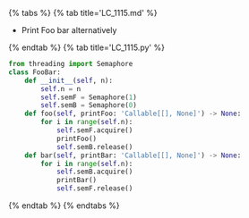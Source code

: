 {% tabs %}
{% tab title='LC_1115.md' %}

* Print Foo bar alternatively

{% endtab %}
{% tab title='LC_1115.py' %}

```py
from threading import Semaphore
class FooBar:
    def __init__(self, n):
        self.n = n
        self.semF = Semaphore(1)
        self.semB = Semaphore(0)
    def foo(self, printFoo: 'Callable[[], None]') -> None:
        for i in range(self.n):
            self.semF.acquire()
            printFoo()
            self.semB.release()
    def bar(self, printBar: 'Callable[[], None]') -> None:
        for i in range(self.n):
            self.semB.acquire()
            printBar()
            self.semF.release()
```

{% endtab %}
{% endtabs %}